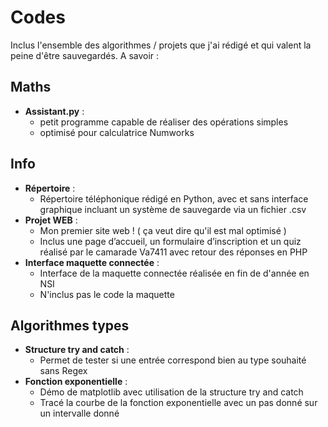 # Codes

Inclus l'ensemble des algorithmes / projets que j'ai rédigé et qui valent la peine d'être sauvegardés. A savoir :  

## Maths

* **Assistant.py** :
  * petit programme capable de réaliser des opérations simples
  * optimisé pour calculatrice Numworks

## Info

* **Répertoire** :
  * Répertoire téléphonique rédigé en Python, avec et sans interface graphique incluant un système de sauvegarde via un fichier .csv
* **Projet WEB** :
  * Mon premier site web ! ( ça veut dire qu'il est mal optimisé )
  * Inclus une page d’accueil, un formulaire d’inscription et un quiz réalisé par le camarade Va7411 avec retour des réponses en PHP
* **Interface maquette connectée** :
  * Interface de la maquette connectée réalisée en fin de d'année en NSI
  * N'inclus pas le code la maquette

## Algorithmes types

* **Structure try and catch** :
  * Permet de tester si une entrée correspond bien au type souhaité sans Regex
* **Fonction exponentielle** :
  * Démo de matplotlib avec utilisation de la structure try and catch
  * Tracé la courbe de la fonction exponentielle avec un pas donné sur un intervalle donné
